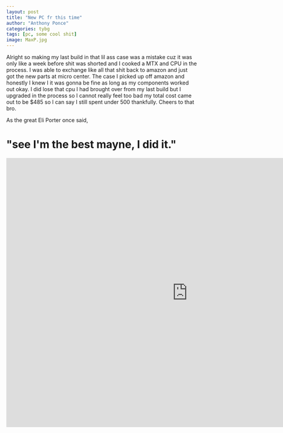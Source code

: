 ```yaml
---
layout: post
title: "New PC fr this time"
author: "Anthony Ponce"
categories: tybg
tags: [pc, some cool shit]
image: MaxP.jpg
---
```


Alright so making my last build in that lil ass case was a mistake cuz it was only like a week before shit was shorted and I cooked a MTX and CPU in the process. I was able to exchange like all that shit back to amazon and just got the new parts at micro center. The case I picked up off amazon and honestly I knew I it was gonna be fine as long as my components worked out okay. I did lose that cpu I had brought over from my last build but I upgraded in the process so I cannot really feel too bad my total cost came out to be $485 so I can say I still spent under 500 thankfully. Cheers to that bro. 


As the great Eli Porter once said, 

# "see I'm the best mayne, I did it."

<iframe width="957" height="713" src="https://www.youtube.com/embed/tKKxPtP6XjQ" title="Iron Mic: Eli Porter vs. Envy" frameborder="0" allow="accelerometer; autoplay; clipboard-write; encrypted-media; gyroscope; picture-in-picture; web-share" referrerpolicy="strict-origin-when-cross-origin" allowfullscreen></iframe>
